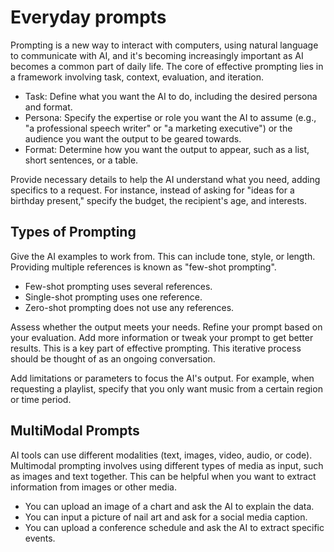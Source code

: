 # Everyday prompts
Prompting is a new way to interact with computers, using natural language to communicate with AI, and it's becoming increasingly important as AI becomes a common part of daily life. The core of effective prompting lies in a framework involving task, context, evaluation, and iteration.

- Task: Define what you want the AI to do, including the desired persona and format.
- Persona: Specify the expertise or role you want the AI to assume (e.g., "a professional speech writer" or "a marketing executive") or the audience you want the output to be geared towards.
- Format: Determine how you want the output to appear, such as a list, short sentences, or a table.

Provide necessary details to help the AI understand what you need, adding specifics to a request. For instance, instead of asking for "ideas for a birthday present," specify the budget, the recipient's age, and interests. 

## Types of Prompting
Give the AI examples to work from. This can include tone, style, or length. Providing multiple references is known as "few-shot prompting".

- Few-shot prompting uses several references.
- Single-shot prompting uses one reference.
- Zero-shot prompting does not use any references.

Assess whether the output meets your needs. Refine your prompt based on your evaluation. Add more information or tweak your prompt to get better results. This is a key part of effective prompting. This iterative process should be thought of as an ongoing conversation.

Add limitations or parameters to focus the AI's output. For example, when requesting a playlist, specify that you only want music from a certain region or time period.

## MultiModal Prompts
AI tools can use different modalities (text, images, video, audio, or code). Multimodal prompting involves using different types of media as input, such as images and text together. This can be helpful when you want to extract information from images or other media.

- You can upload an image of a chart and ask the AI to explain the data.
- You can input a picture of nail art and ask for a social media caption.
- You can upload a conference schedule and ask the AI to extract specific events.
